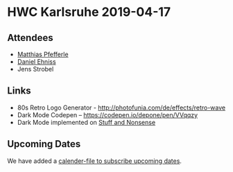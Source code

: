 # HWC Karlsruhe 2019-04-17

## Attendees

* [Matthias Pfefferle](https://notiz.blog/) 
* [Daniel Ehniss](https://depone.net)  
* Jens Strobel  

## Links

* 80s Retro Logo Generator - http://photofunia.com/de/effects/retro-wave
* Dark Mode Codepen – https://codepen.io/depone/pen/VVqqzy
* Dark Mode implemented on [Stuff and Nonsense](https://stuffandnonsense.co.uk/)

## Upcoming Dates

We have added a [calender-file to subscribe upcoming dates](https://raw.githubusercontent.com/hwc-ka/dates/master/homebrew-website-club-karlsruhe.ics).
